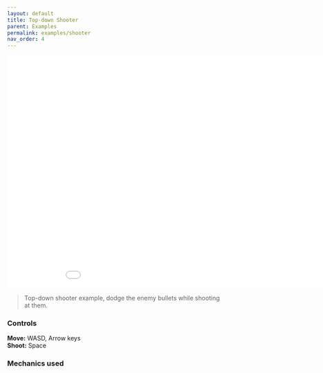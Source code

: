 ```yaml
--- 
layout: default
title: Top-down Shooter
parent: Examples
permalink: examples/shooter
nav_order: 4
---
```


<iframe id="" src="Shooter-Build" name="" width="960" height="540" frameborder="0" marginheight="0" scrolling="no"></iframe>

> Top-down shooter example, dodge the enemy bullets while shooting at them.

### Controls
**Move:** WASD, Arrow keys  
**Shoot:** Space


### Mechanics used
